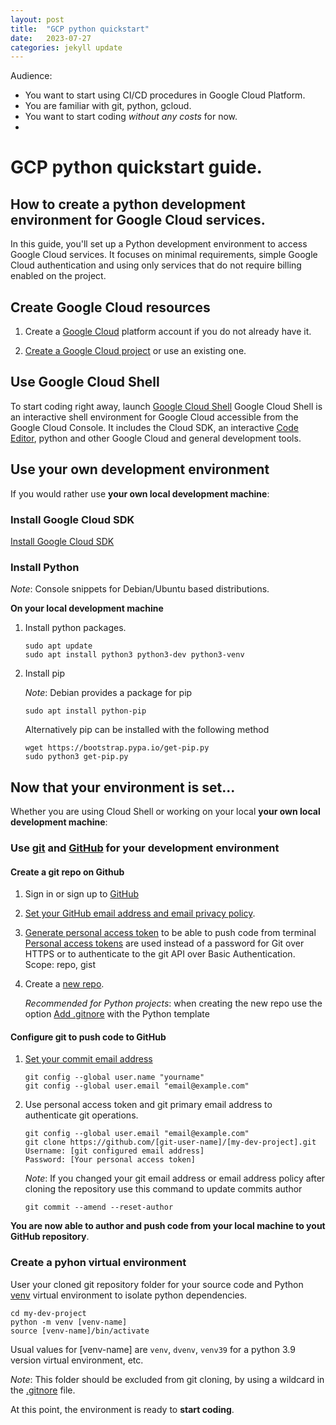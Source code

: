 ```yaml
---
layout: post
title:  "GCP python quickstart"
date:   2023-07-27
categories: jekyll update
---
```

Audience: 
* You want to start using CI/CD procedures in Google Cloud Platform. 
* You are familiar with git, python, gcloud.
* You want to start coding *without any costs* for now. 
* 
# GCP python quickstart guide. 
## How to create a python development environment for Google Cloud services.  
In this guide, you'll set up a Python development environment to access Google Cloud services. 
It focuses on minimal requirements, simple Google Cloud authentication and using only services that do not require 
billing enabled on the project.

## Create Google Cloud resources

1. Create a [Google Cloud](https://console.cloud.google.com/home/dashboard)  platform account if you do not already have it.

2. [Create a Google Cloud project](https://developers.google.com/workspace/guides/create-project) or use an existing one.



## Use Google Cloud Shell
To start coding right away, launch [Google Cloud Shell](https://console.cloud.google.com/home/)
Google Cloud Shell is an interactive shell environment for Google Cloud accessible from the Google Cloud Console. It 
includes the Cloud SDK, an interactive [Code Editor](https://ide.cloud.google.com), python and other Google Cloud and 
general development tools. 
 

## Use your own development environment
If you would rather use **your own local development machine**:

### Install Google Cloud SDK
[Install Google Cloud SDK](https://cloud.google.com/sdk/docs/quickstart)

### Install Python

*Note*: Console snippets for Debian/Ubuntu based distributions.

**On your local development machine**

1. Install python packages.

    ```console
    sudo apt update
    sudo apt install python3 python3-dev python3-venv
    ```
    
2. Install pip 

    *Note*: Debian provides a package for pip

    ```console
    sudo apt install python-pip
    ```
    Alternatively pip can be installed with the following method
    ```console
    wget https://bootstrap.pypa.io/get-pip.py
    sudo python3 get-pip.py
    ```

## Now that your environment is set...
Whether you are using Cloud Shell or working on your local **your own local development machine**:
### Use [git](https://git-scm.com/) and [GitHub](https://github.com/) for your development environment
#### Create a git repo on Github

1. Sign in or sign up to [GitHub](https://github.com/login)
2. [Set your GitHub email address and email privacy policy](https://github.com/settings/emails).
3. [Generate personal access token](https://github.com/settings/tokens/new) to be able to push code from terminal
[Personal access tokens](https://docs.github.com/en/authentication/keeping-your-account-and-data-secure/creating-a-personal-access-token) are used instead of a password for Git over HTTPS or to authenticate to the git API over Basic Authentication.
Scope: repo, gist
4. Create a [new repo](https://github.com/new). 

    *Recommended for Python projects*: when creating the new repo use the option [Add .gitnore](https://docs.github.com/en/get-started/getting-started-with-git/ignoring-files) with the Python template

#### Configure git to push code to GitHub
1. [Set your commit email address](https://docs.github.com/en/account-and-profile/setting-up-and-managing-your-github-user-account/managing-email-preferences/setting-your-commit-email-address)

    ```console
    git config --global user.name "yourname"
    git config --global user.email "email@example.com"    
    ```


3. Use personal access token and git primary email address to authenticate git operations.
    ```console
    git config --global user.email "email@example.com"  
    git clone https://github.com/[git-user-name]/[my-dev-project].git 
    Username: [git configured email address]
    Password: [Your personal access token]
    ```
    *Note*: If you changed your git email address or email address policy after cloning the repository use this command to update commits author
    ```console
    git commit --amend --reset-author
    ```
**You are now able to author and push code from your local machine to yout GitHub repository**.


### Create a pyhon virtual environment

User your cloned git repository folder for your source code and Python [venv](https://docs.python.org/3/library/venv.html)
virtual environment to isolate python dependencies. 

```
cd my-dev-project
python -m venv [venv-name]
source [venv-name]/bin/activate
```

Usual values for [venv-name] are `venv`, `dvenv`, `venv39` for a python 3.9 version virtual environment, etc.

*Note*: This folder should be excluded from git cloning, by using a wildcard in the 
[.gitnore](https://docs.github.com/en/get-started/getting-started-with-git/ignoring-files) file. 

At this point, the environment is ready to **start coding**.
```
